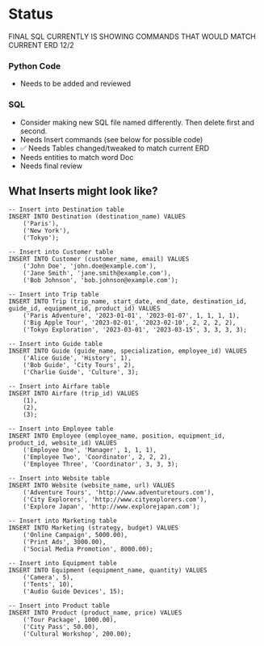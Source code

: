 # Status
FINAL SQL CURRENTLY IS SHOWING COMMANDS THAT WOULD MATCH CURRENT ERD 12/2
### Python Code
- Needs to be added and reviewed
### SQL
- Consider making new SQL file named differently. Then delete first and second.
- Needs Insert commands (see below for possible code)
- ✅ Needs Tables changed/tweaked to match current ERD
- Needs entities to match word Doc
- Needs final review
## What Inserts might look like?
    -- Insert into Destination table
    INSERT INTO Destination (destination_name) VALUES
        ('Paris'),
        ('New York'),
        ('Tokyo');
    
    -- Insert into Customer table
    INSERT INTO Customer (customer_name, email) VALUES
        ('John Doe', 'john.doe@example.com'),
        ('Jane Smith', 'jane.smith@example.com'),
        ('Bob Johnson', 'bob.johnson@example.com');
    
    -- Insert into Trip table
    INSERT INTO Trip (trip_name, start_date, end_date, destination_id, guide_id, equipment_id, product_id) VALUES
        ('Paris Adventure', '2023-01-01', '2023-01-07', 1, 1, 1, 1),
        ('Big Apple Tour', '2023-02-01', '2023-02-10', 2, 2, 2, 2),
        ('Tokyo Exploration', '2023-03-01', '2023-03-15', 3, 3, 3, 3);
    
    -- Insert into Guide table
    INSERT INTO Guide (guide_name, specialization, employee_id) VALUES
        ('Alice Guide', 'History', 1),
        ('Bob Guide', 'City Tours', 2),
        ('Charlie Guide', 'Culture', 3);
    
    -- Insert into Airfare table
    INSERT INTO Airfare (trip_id) VALUES
        (1),
        (2),
        (3);
    
    -- Insert into Employee table
    INSERT INTO Employee (employee_name, position, equipment_id, product_id, website_id) VALUES
        ('Employee One', 'Manager', 1, 1, 1),
        ('Employee Two', 'Coordinator', 2, 2, 2),
        ('Employee Three', 'Coordinator', 3, 3, 3);
    
    -- Insert into Website table
    INSERT INTO Website (website_name, url) VALUES
        ('Adventure Tours', 'http://www.adventuretours.com'),
        ('City Explorers', 'http://www.cityexplorers.com'),
        ('Explore Japan', 'http://www.explorejapan.com');
    
    -- Insert into Marketing table
    INSERT INTO Marketing (strategy, budget) VALUES
        ('Online Campaign', 5000.00),
        ('Print Ads', 3000.00),
        ('Social Media Promotion', 8000.00);
    
    -- Insert into Equipment table
    INSERT INTO Equipment (equipment_name, quantity) VALUES
        ('Camera', 5),
        ('Tents', 10),
        ('Audio Guide Devices', 15);
    
    -- Insert into Product table
    INSERT INTO Product (product_name, price) VALUES
        ('Tour Package', 1000.00),
        ('City Pass', 50.00),
        ('Cultural Workshop', 200.00);